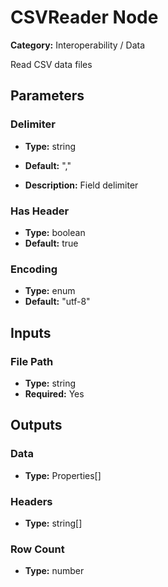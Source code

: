
# CSVReader Node

**Category:** Interoperability / Data

Read CSV data files

## Parameters


### Delimiter
- **Type:** string
- **Default:** ","


- **Description:** Field delimiter


### Has Header
- **Type:** boolean
- **Default:** true





### Encoding
- **Type:** enum
- **Default:** "utf-8"





## Inputs


### File Path
- **Type:** string
- **Required:** Yes



## Outputs


### Data
- **Type:** Properties[]



### Headers
- **Type:** string[]



### Row Count
- **Type:** number




